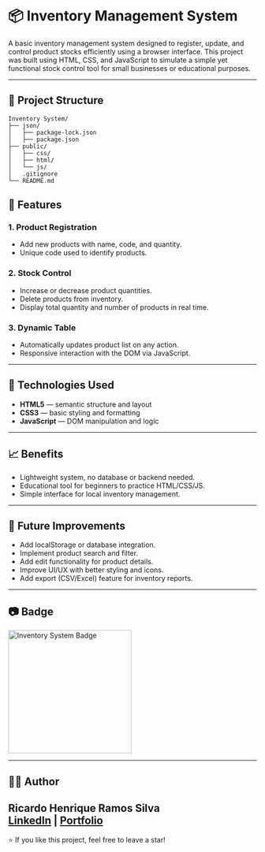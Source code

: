 # 📦 Inventory Management System

A basic inventory management system designed to register, update, and control product stocks efficiently using a browser interface. This project was built using HTML, CSS, and JavaScript to simulate a simple yet functional stock control tool for small businesses or educational purposes.

---

## 📌 Project Structure

```plaintext
Inventory System/
├── json/
│   ├── package-lock.json
│   ├── package.json
├── public/
│   ├── css/
│   ├── html/
│   └── js/
│   .gitignore
└── README.md
```



## 🚀 Features

### 1. **Product Registration**
- Add new products with name, code, and quantity.
- Unique code used to identify products.

### 2. **Stock Control**
- Increase or decrease product quantities.
- Delete products from inventory.
- Display total quantity and number of products in real time.

### 3. **Dynamic Table**
- Automatically updates product list on any action.
- Responsive interaction with the DOM via JavaScript.

---

## 🧠 Technologies Used

- **HTML5** — semantic structure and layout  
- **CSS3** — basic styling and formatting  
- **JavaScript** — DOM manipulation and logic  

---

## 📈 Benefits

- Lightweight system, no database or backend needed.  
- Educational tool for beginners to practice HTML/CSS/JS.  
- Simple interface for local inventory management.

---

## 🧰 Future Improvements

- Add localStorage or database integration.  
- Implement product search and filter.  
- Add edit functionality for product details.  
- Improve UI/UX with better styling and icons.  
- Add export (CSV/Excel) feature for inventory reports.

---

## 📷 Badge

<img src="https://raw.githubusercontent.com/ricardohenrique1609/sistema-gerenciamento-estoque/main/image/badge_inventary.png" alt="Inventory System Badge" width="250"/>

---

## 👨‍💻 Author

**Ricardo Henrique Ramos Silva**  
[LinkedIn](https://linkedin.com/in/ricardo-henrique-28939b275) | [Portfolio](https://curriculoricardo.netlify.app/) 
---

⭐️ If you like this project, feel free to leave a star!
